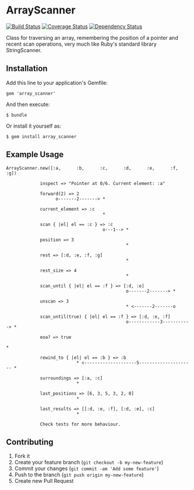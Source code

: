 # ArrayScanner
[![Build Status](https://travis-ci.org/LFDM/array_scanner.png)](https://travis-ci.org/LFDM/array_scanner)
[![Coverage Status](https://coveralls.io/repos/LFDM/array_scanner/badge.png)](https://coveralls.io/r/LFDM/array_scanner)
[![Dependency Status](https://gemnasium.com/LFDM/array_scanner.png)](https://gemnasium.com/LFDM/array_scanner)


Class for traversing an array, remembering the position of a pointer and
recent scan operations, very much like Ruby's standard library
StringScanner.

## Installation

Add this line to your application's Gemfile:

    gem 'array_scanner'

And then execute:

    $ bundle

Or install it yourself as:

    $ gem install array_scanner

## Example Usage

    ArrayScanner.new([:a,      :b,      :c,      :d,      :e,      :f,      :g])

                 inspect => "Pointer at 0/6. Current element: :a"

                 forward(2) => 2
                       o-------2-------> *

                 current_element => :c
                                         *
                 
                 scan { |el| el == :c } => :c
                                         o---1--> *

                 position => 3
                                                  *

                 rest => [:d, :e, :f, :g]
                                                  *

                 rest_size => 4
                                                  *

                 scan_until { |el| el == :f } => [:d, :e]
                                                  o-------2-------> *
                 
                 unscan => 3
                                                  * <-------2-------o                  

                 scan_until(true) { |el| el == :f } => [:d, :e, :f]
                                                  o------------3-----------> *

                 eoa? => true
                                                                             *

                 rewind_to { |el| el == :b } => :b
                               * <--------------------5--------------------- *

                 surroundings => [:a, :c]
                               *

                 last_positions => [6, 3, 5, 3, 2, 0]
                               *

                 last_results => [[:d, :e, :f], [:d, :e], :c]
                               *
                                        
                 Check tests for more behaviour.


## Contributing

1. Fork it
2. Create your feature branch (`git checkout -b my-new-feature`)
3. Commit your changes (`git commit -am 'Add some feature'`)
4. Push to the branch (`git push origin my-new-feature`)
5. Create new Pull Request

